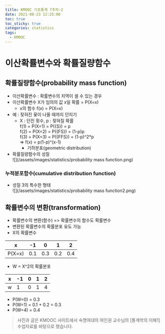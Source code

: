 ```yaml
---
title: KMOOC 기초통계 7주차-2
date: 2021-08-23 12:25:00
toc: true
toc_sticky: true
categories: statistics
tags:
  - KMOOC
---
```


# 이산확률변수와 확률질량함수

## 확률질량함수(probability mass function)
- 이산확률변수 : 확률변수의 치역이 셀 수 있는 경우
- 이산확률변수 X가 임의의 값 x일 확률 = P(X=x)
  - x의 함수 f(x) = P(X=x)
- 예 : 젖혀진 윷이 나올 때까지 던지기
  - X : 던진 횟수, p : 젖혀질 확률  
    f(1) = P(X=1) = P({S}) = p  
    f(2) = P(X=2) = P({FS}) = (1-p)p  
    f(3) = P(X=3) = P({FFS}) = (1-p)^2*p  
    => f(x) = p(1-p)^(x-1)
    - 기하분포(geometric distribution)  
- 확률질량함수의 성질  
![](/assets/images/statistics/probability mass function.png)

### 누적분포함수(cumulative distribution function)
- 성질 3의 특수한 형태  
![](/assets/images/statistics/probability mass function2.png)

## 확률변수의 변환(transformation)
- 확률변수의 변환(함수) => 확률변수의 함수도 확률변수
- 변환된 확률변수의 확률분포 유도 가능  
- X의 확률변수


x|-1|0|1|2   
---|---|---|---|---
P(X=x)|0.1|0.3|0.2|0.4  

- W = X^2의 확률분포

x|-1|0|1|2   
---|---|---|---|---
w|1|0|1|4

- P(W=0) = 0.3
- P(W=1) = 0.1 + 0.2 = 0.3
- P(W=4) = 0.4


> 사진과 글은 KMOOC 사이트에서 숙명여대의 여인권 교수님의 [통계학의 이해1] 수업자료를 바탕으로 했습니다.  

